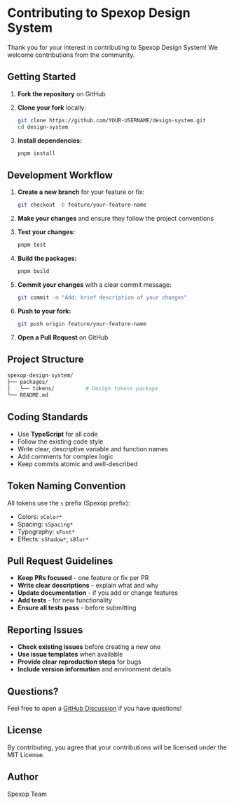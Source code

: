 # Contributing to Spexop Design System

Thank you for your interest in contributing to Spexop Design System! We welcome contributions from the community.

## Getting Started

1. **Fork the repository** on GitHub
2. **Clone your fork** locally:

   ```bash
   git clone https://github.com/YOUR-USERNAME/design-system.git
   cd design-system
   ```

3. **Install dependencies:**

   ```bash
   pnpm install
   ```

## Development Workflow

1. **Create a new branch** for your feature or fix:

   ```bash
   git checkout -b feature/your-feature-name
   ```

2. **Make your changes** and ensure they follow the project conventions

3. **Test your changes:**

   ```bash
   pnpm test
   ```

4. **Build the packages:**

   ```bash
   pnpm build
   ```

5. **Commit your changes** with a clear commit message:

   ```bash
   git commit -m "Add: brief description of your changes"
   ```

6. **Push to your fork:**

   ```bash
   git push origin feature/your-feature-name
   ```

7. **Open a Pull Request** on GitHub

## Project Structure

``` bash
spexop-design-system/
├── packages/
│   └── tokens/          # Design tokens package
└── README.md
```

## Coding Standards

- Use **TypeScript** for all code
- Follow the existing code style
- Write clear, descriptive variable and function names
- Add comments for complex logic
- Keep commits atomic and well-described

## Token Naming Convention

All tokens use the `s` prefix (Spexop prefix):

- Colors: `sColor*`
- Spacing: `sSpacing*`
- Typography: `sFont*`
- Effects: `sShadow*`, `sBlur*`

## Pull Request Guidelines

- **Keep PRs focused** - one feature or fix per PR
- **Write clear descriptions** - explain what and why
- **Update documentation** - if you add or change features
- **Add tests** - for new functionality
- **Ensure all tests pass** - before submitting

## Reporting Issues

- **Check existing issues** before creating a new one
- **Use issue templates** when available
- **Provide clear reproduction steps** for bugs
- **Include version information** and environment details

## Questions?

Feel free to open a [GitHub Discussion](https://github.com/spexop-ui/design-system/discussions) if you have questions!

## License

By contributing, you agree that your contributions will be licensed under the MIT License.

## Author

Spexop Team
